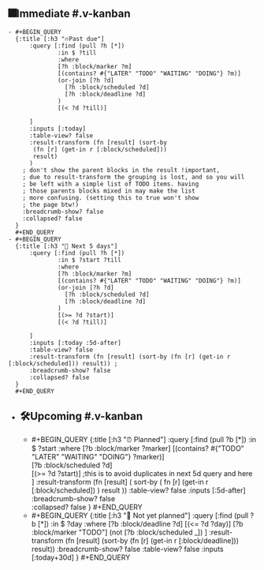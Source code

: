 ## 🎆Immediate #.v-kanban
	- #+BEGIN_QUERY
	  {:title [:h3 "🔥Past due"]
	      :query [:find (pull ?h [*])
	              :in $ ?till
	              :where
	              [?h :block/marker ?m]
	              [(contains? #{"LATER" "TODO" "WAITING" "DOING"} ?m)]
	              (or-join [?h ?d]
	                [?h :block/scheduled ?d]
	                [?h :block/deadline ?d]
	              )
	              [(< ?d ?till)]
	              
	      ]
	      :inputs [:today]
	      :table-view? false
	      :result-transform (fn [result] (sort-by 
	       (fn [r] (get-in r [:block/scheduled])) 
	       result)
	      )
	    ; don't show the parent blocks in the result !important, 
	    ; due to result-transform the grouping is lost, and so you will 
	    ; be left with a simple list of TODO items. having 
	    ; those parents blocks mixed in may make the list 
	    ; more confusing. (setting this to true won't show
	    ; the page btw!)
	    :breadcrumb-show? false
	    :collapsed? false
	  }
	  #+END_QUERY
	- #+BEGIN_QUERY
	  {:title [:h3 "📅 Next 5 days"]
	      :query [:find (pull ?h [*])
	              :in $ ?start ?till
	              :where
	              [?h :block/marker ?m]
	              [(contains? #{"LATER" "TODO" "WAITING" "DOING"} ?m)]
	              (or-join [?h ?d]
	                [?h :block/scheduled ?d]
	                [?h :block/deadline ?d]
	              )
	              [(>= ?d ?start)]
	              [(< ?d ?till)]
	              
	      ]
	      :inputs [:today :5d-after]
	      :table-view? false
	      :result-transform (fn [result] (sort-by (fn [r] (get-in r [:block/scheduled])) result)) ;
	      :breadcrumb-show? false
	      :collapsed? false
	  }
	  #+END_QUERY
- ## 🛠️Upcoming #.v-kanban
	- #+BEGIN_QUERY
	  {:title [:h3 "⏰ Planned"]
	   :query [:find (pull ?b [*])
	   :in $ ?start
	   :where
	     [?b :block/marker ?marker]
	     [(contains? #{"TODO" "LATER" "WAITING" "DOING"} ?marker)]  
	     [?b :block/scheduled ?d]  
	     [(>= ?d ?start)] 
	         ;this is to avoid duplicates in next 5d query and here
	    ]
	   :result-transform (fn [result] (
	                 sort-by (
	                      fn [r] (get-in r [:block/scheduled])
	                      ) result
	                 )) 
	   :table-view? false
	   :inputs [:5d-after]
	   :breadcrumb-show? false  
	   :collapsed? false
	  }
	  #+END_QUERY
	- #+BEGIN_QUERY
	  {:title [:h3 "🎯 Not yet planned"]
	   :query [:find (pull ?b [*])
	   :in $ ?day
	   :where
	     [?b :block/deadline ?d]
	     [(<= ?d ?day)]
	     [?b :block/marker "TODO"]
	     (not [?b :block/scheduled _])
	  ]
	    :result-transform (fn [result] (sort-by (fn [r] (get-in r [:block/deadline])) result))
	    :breadcrumb-show? false
	    :table-view? false
	   :inputs [:today+30d] 
	  }
	  #+END_QUERY


